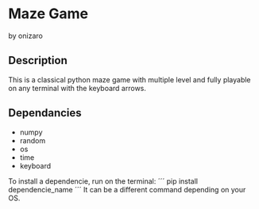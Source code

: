 # Maze Game
by onizaro

## Description
This is a classical python maze game with multiple level and fully playable on any terminal with the keyboard arrows.

## Dependancies
- numpy
- random
- os
- time
- keyboard

To install a dependencie, run on the terminal:
´´´
pip install dependencie_name
´´´
It can be a different command depending on your OS.
